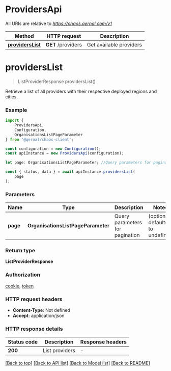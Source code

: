 # ProvidersApi

All URIs are relative to *https://chaos.qernal.com/v1*

|Method | HTTP request | Description|
|------------- | ------------- | -------------|
|[**providersList**](#providerslist) | **GET** /providers | Get available providers|

# **providersList**
> ListProviderResponse providersList()

Retrieve a list of all providers with their respective deployed regions and cities.

### Example

```typescript
import {
    ProvidersApi,
    Configuration,
    OrganisationsListPageParameter
} from '@qernal/chaos-client';

const configuration = new Configuration();
const apiInstance = new ProvidersApi(configuration);

let page: OrganisationsListPageParameter; //Query parameters for pagination (optional) (default to undefined)

const { status, data } = await apiInstance.providersList(
    page
);
```

### Parameters

|Name | Type | Description  | Notes|
|------------- | ------------- | ------------- | -------------|
| **page** | **OrganisationsListPageParameter** | Query parameters for pagination | (optional) defaults to undefined|


### Return type

**ListProviderResponse**

### Authorization

[cookie](../README.md#cookie), [token](../README.md#token)

### HTTP request headers

 - **Content-Type**: Not defined
 - **Accept**: application/json


### HTTP response details
| Status code | Description | Response headers |
|-------------|-------------|------------------|
|**200** | List providers |  -  |

[[Back to top]](#) [[Back to API list]](../README.md#documentation-for-api-endpoints) [[Back to Model list]](../README.md#documentation-for-models) [[Back to README]](../README.md)

